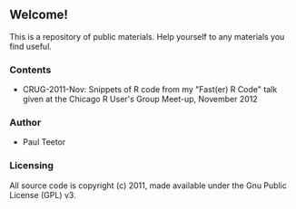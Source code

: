 Welcome!
--------

This is a repository of public materials.
Help yourself to any materials you find useful.

### Contents ###

 - CRUG-2011-Nov: Snippets of R code from my "Fast(er) R Code" talk given at the Chicago R User's Group Meet-up, November 2012

### Author ####

 - Paul Teetor

### Licensing ###

All source code is copyright (c) 2011,
made available under the Gnu Public License (GPL) v3.

